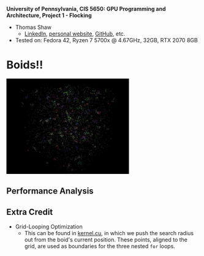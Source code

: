 **University of Pennsylvania, CIS 5650: GPU Programming and Architecture,
Project 1 - Flocking**

* Thomas Shaw
  * [LinkedIn](https://www.linkedin.com/in/thomas-shaw-54468b222), [personal website](https://tlshaw.me), [GitHub](https://github.com/printer83mph), etc.
* Tested on: Fedora 42, Ryzen 7 5700x @ 4.67GHz, 32GB, RTX 2070 8GB

# Boids!!

![](images/boids_showcase.gif)

## Performance Analysis

<!-- TODO: Add your performance analysis. Graphs to include:

Framerate change with increasing # of boids for naive, scattered uniform grid, and coherent uniform grid (with and without visualization)
Framerate change with increasing block size -->


## Extra Credit

- Grid-Looping Optimization
  - This can be found in [kernel.cu](https://github.com/printer83mph/CIS5650-Project1-CUDA-Flocking/blob/0a3297f7ecc6c78a996bea0d2d22e4d4d889d054/src/kernel.cu#L485), in which we push the search radius out from the boid's current position. These points, aligned to the grid, are used as boundaries for the three nested `for` loops.